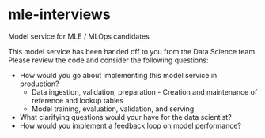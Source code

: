 # mle-interviews
Model service for MLE / MLOps candidates

This model service has been handed off to you from the Data Science team. Please review the code and consider the following questions:

- How would you go about implementing this model service in production? 
  - Data ingestion, validation, preparation
  - Creation and maintenance of reference and lookup tables
  - Model training, evaluation, validation, and serving
- What clarifying questions would your have for the data scientist?
- How would you implement a feedback loop on model performance?
